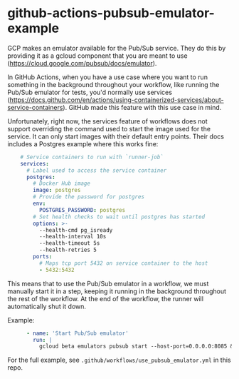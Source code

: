 # github-actions-pubsub-emulator-example

GCP makes an emulator available for the Pub/Sub service. They do this by providing it as a gcloud component that you are meant to use (https://cloud.google.com/pubsub/docs/emulator).

In GitHub Actions, when you have a use case where you want to run something in the background throughout your workflow, like running the Pub/Sub emulator for tests, you'd normally use services (https://docs.github.com/en/actions/using-containerized-services/about-service-containers). GitHub made this feature with this use case in mind.

Unfortunately, right now, the services feature of workflows does not support overriding the command used to start the image used for the service. It can only start images with their default entry points. Their docs includes a Postgres example where this works fine:

```yaml
    # Service containers to run with `runner-job`
    services:
      # Label used to access the service container
      postgres:
        # Docker Hub image
        image: postgres
        # Provide the password for postgres
        env:
          POSTGRES_PASSWORD: postgres
        # Set health checks to wait until postgres has started
        options: >-
          --health-cmd pg_isready
          --health-interval 10s
          --health-timeout 5s
          --health-retries 5
        ports:
          # Maps tcp port 5432 on service container to the host
          - 5432:5432
```

This means that to use the Pub/Sub emulator in a workflow, we must manually start it in a step, keeping it running in the background throughout the rest of the workflow. At the end of the workflow, the runner will automatically shut it down.

Example:

```yaml
      - name: 'Start Pub/Sub emulator'
        run: |
          gcloud beta emulators pubsub start --host-port=0.0.0.0:8085 &
```

For the full example, see `.github/workflows/use_pubsub_emulator.yml` in this repo.

